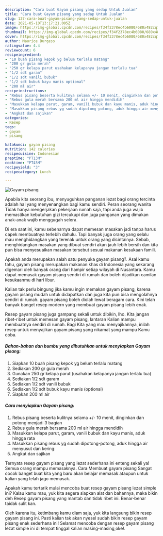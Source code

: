 ```yaml
---
description: "Cara buat Gayam pisang yang sedap Untuk Jualan"
title: "Cara buat Gayam pisang yang sedap Untuk Jualan"
slug: 137-cara-buat-gayam-pisang-yang-sedap-untuk-jualan
date: 2021-05-10T13:17:21.005Z
image: https://img-global.cpcdn.com/recipes/f34f2378ec4b6080/680x482cq70/gayam-pisang-foto-resep-utama.jpg
thumbnail: https://img-global.cpcdn.com/recipes/f34f2378ec4b6080/680x482cq70/gayam-pisang-foto-resep-utama.jpg
cover: https://img-global.cpcdn.com/recipes/f34f2378ec4b6080/680x482cq70/gayam-pisang-foto-resep-utama.jpg
author: Maurice Burgess
ratingvalue: 4.4
reviewcount: 6
recipeingredient:
- "10 buah pisang kepok yg belum terlalu matang"
- "200 gr gula merah"
- "250 gr kelapa parut usahakan kelapanya jangan terlalu tua"
- "1/2 sdt garam"
- "1/2 sdt vanili bubuk"
- "1/2 sdt bubuk kayu manis optional"
- "200 ml air"
recipeinstructions:
- "Rebus pisang beserta kulitnya selama +/- 10 menit, dinginkan dan potong menjadi 3 bagian"
- "Rebus gula merah bersama 200 ml air hingga mendidih"
- "Masukkan kelapa parut, garam, vanili bubuk dan kayu manis, aduk hingga rata"
- "Masukkan pisang rebus yg sudah dipotong-potong, aduk hingga air menyusut dan kering"
- "Angkat dan sajikan"
categories:
- Resep
tags:
- gayam
- pisang

katakunci: gayam pisang 
nutrition: 142 calories
recipecuisine: Indonesian
preptime: "PT13M"
cooktime: "PT43M"
recipeyield: "3"
recipecategory: Lunch

---
```



![Gayam pisang](https://img-global.cpcdn.com/recipes/f34f2378ec4b6080/680x482cq70/gayam-pisang-foto-resep-utama.jpg)

Apabila kita seorang ibu, menyuguhkan panganan lezat bagi orang tercinta adalah hal yang menyenangkan bagi kamu sendiri. Peran seorang  wanita Tidak hanya mengerjakan pekerjaan rumah saja, tapi anda juga wajib memastikan kebutuhan gizi tercukupi dan juga panganan yang dimakan anak-anak wajib menggugah selera.

Di era  saat ini, kamu sebenarnya dapat memesan masakan jadi tanpa harus capek membuatnya terlebih dahulu. Tapi banyak juga orang yang selalu mau menghidangkan yang terenak untuk orang yang dicintainya. Sebab, menghidangkan masakan yang dibuat sendiri akan jauh lebih bersih dan kita pun bisa menyesuaikan masakan tersebut sesuai makanan kesukaan famili. 



Apakah anda merupakan salah satu penyuka gayam pisang?. Asal kamu tahu, gayam pisang merupakan makanan khas di Indonesia yang sekarang digemari oleh banyak orang dari hampir setiap wilayah di Nusantara. Kamu dapat memasak gayam pisang sendiri di rumah dan boleh dijadikan camilan kesukaanmu di hari libur.

Kalian tak perlu bingung jika kamu ingin memakan gayam pisang, karena gayam pisang mudah untuk didapatkan dan juga kita pun bisa mengolahnya sendiri di rumah. gayam pisang boleh diolah lewat beragam cara. Kini telah banyak banget resep modern yang membuat gayam pisang lebih enak.

Resep gayam pisang juga gampang sekali untuk dibikin, lho. Kita jangan ribet-ribet untuk memesan gayam pisang, lantaran Kalian mampu membuatnya sendiri di rumah. Bagi Kita yang mau menyajikannya, inilah resep untuk menyajikan gayam pisang yang nikamat yang mampu Kamu coba.

<!--inarticleads1-->

##### Bahan-bahan dan bumbu yang dibutuhkan untuk menyiapkan Gayam pisang:

1. Siapkan 10 buah pisang kepok yg belum terlalu matang
1. Sediakan 200 gr gula merah
1. Gunakan 250 gr kelapa parut (usahakan kelapanya jangan terlalu tua)
1. Sediakan 1/2 sdt garam
1. Sediakan 1/2 sdt vanili bubuk
1. Sediakan 1/2 sdt bubuk kayu manis (optional)
1. Siapkan 200 ml air




<!--inarticleads2-->

##### Cara menyiapkan Gayam pisang:

1. Rebus pisang beserta kulitnya selama +/- 10 menit, dinginkan dan potong menjadi 3 bagian
1. Rebus gula merah bersama 200 ml air hingga mendidih
1. Masukkan kelapa parut, garam, vanili bubuk dan kayu manis, aduk hingga rata
1. Masukkan pisang rebus yg sudah dipotong-potong, aduk hingga air menyusut dan kering
1. Angkat dan sajikan




Ternyata resep gayam pisang yang lezat sederhana ini enteng sekali ya! Semua orang mampu memasaknya. Cara Membuat gayam pisang Sangat cocok banget buat kita yang baru akan belajar memasak ataupun untuk kalian yang telah jago memasak.

Apakah kamu tertarik mulai mencoba buat resep gayam pisang lezat simple ini? Kalau kamu mau, yuk kita segera siapkan alat dan bahannya, maka bikin deh Resep gayam pisang yang mantab dan tidak ribet ini. Benar-benar taidak sulit kan. 

Oleh karena itu, ketimbang kamu diam saja, yuk kita langsung bikin resep gayam pisang ini. Pasti kalian tak akan nyesel sudah bikin resep gayam pisang enak sederhana ini! Selamat mencoba dengan resep gayam pisang lezat simple ini di tempat tinggal kalian masing-masing,oke!.

